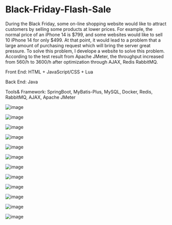 # Black-Friday-Flash-Sale

During the Black Friday, some on-line shopping website would like to attract customers by selling some products at lower prices.
For example, the normal price of an iPhone 14 is $799, and some websites would like to sell 10 iPhone 14 for only $499. At that
point, it would lead to a problem that a large amount of purchasing request which will bring the server great pressure. To solve
this problem, I develope a website to solve this problem. According to the test result from Apache JMeter, the throughput
increased from 560/h to 3600/h after optimization through AJAX, Redis RabbitMQ.

Front End: HTML + JavaScript/CSS + Lua

Back End: Java

Tools& Framework: SpringBoot, MyBatis-Plus, MySQL, Docker, Redis, RabbitMQ, AJAX, Apache JMeter

![image](https://github.com/Hoaru/Black-Friday-Flash-Sale-Website/blob/master/IMG/FlashSale01.png)

![image](https://github.com/Hoaru/Black-Friday-Flash-Sale-Website/blob/master/IMG/FlashSale02.png)

![image](https://github.com/Hoaru/Black-Friday-Flash-Sale-Website/blob/master/IMG/FlashSale03.png)

![image](https://github.com/Hoaru/Black-Friday-Flash-Sale-Website/blob/master/IMG/FlashSale04.png)

![image](https://github.com/Hoaru/Black-Friday-Flash-Sale-Website/blob/master/IMG/FlashSale05.png)

![image](https://github.com/Hoaru/Black-Friday-Flash-Sale-Website/blob/master/IMG/FlashSale06.png)

![image](https://github.com/Hoaru/Black-Friday-Flash-Sale-Website/blob/master/IMG/FlashSale07.png)

![image](https://github.com/Hoaru/Black-Friday-Flash-Sale-Website/blob/master/IMG/FlashSale08.png)

![image](https://github.com/Hoaru/Black-Friday-Flash-Sale-Website/blob/master/IMG/FlashSale09.png)

![image](https://github.com/Hoaru/Black-Friday-Flash-Sale-Website/blob/master/IMG/FlashSale10.png)

![image](https://github.com/Hoaru/Black-Friday-Flash-Sale-Website/blob/master/IMG/FlashSale11.png)

![image](https://github.com/Hoaru/Black-Friday-Flash-Sale-Website/blob/master/IMG/FlashSale12.png)
